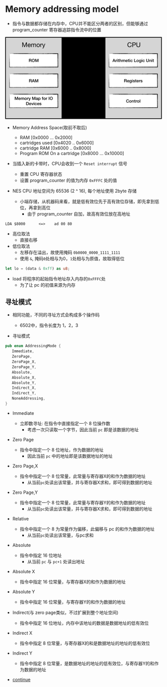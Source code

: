 # Memory addressing model

- 指令与数据都存储在内存中，CPU并不能区分两者的区别，但能够通过 program_counter 寄存器追踪指令流中的位置

![Memory](./img/2022-05-08-09-18-05.png)

- Memory Address Space(取前不取后)
  - RAM [0x0000 … 0x2000] 
  - cartridges used [0x4020 .. 0x6000]
  - cartridge RAM [0x6000 .. 0x8000]
  - Program ROM On a cartridge [0x8000 … 0x10000] 

- 当插入新的卡带时，CPU会收到一个 `Reset interrupt` 信号
  - 重置 CPU 寄存器状态
  - 设置 program_counter 的值为内存 `0xFFFC` 处的值

- NES CPU 地址空间为 65536 (2 ^ 16), 每个地址使用 2byte 存储
  - 小端存储，从机器码来看，就是低有效位先于高有效位存储，即先拿到低位，再拿到高位
    - 由于 program_counter  自加，故高有效位放在高地址

```
LDA $8000      <=>    ad 00 80
```
- 高位取法
  - 直接右移
- 低位取法
  - 左移存在溢出，故使用掩码 `0b0000_0000_1111_1111`
  - 使用 `&`, 掩码`0`处相与为0，`1`处相与为原值，故取得低位

```rust
let lo = (data & 0xff) as u8;
```

- load 将程序的起始指令地址存入内存的`0xFFFC`处
  - 为了让 pc 的初值来源为内存


## 寻址模式

- 相同功能，不同的寻址方式会构成多个操作码
  - 6502中，指令长度为 1，2，3

- 寻址模式

```rust
pub enum AddressingMode {
   Immediate,
   ZeroPage,
   ZeroPage_X,
   ZeroPage_Y,
   Absolute,
   Absolute_X,
   Absolute_Y,
   Indirect_X,
   Indirect_Y,
   NoneAddressing,
}
```

- Immediate
  - 立即数寻址: 在指令中直接指定一个 8 位操作数
    - 考虑一次只读取一个字节，因此当前 `pc` 即是该数据的地址 

- Zero Page
  - 指令中指定一个 8 位地址，作为数据的地址
    - 因此当前 `pc` 中的地址即是该数据地址的地址 

- Zero Page,X
  - 指令中指定一个 8 位常量，此常量与寄存器X的和作为数据的地址
    - 从当前`pc`处读出该常量，并与寄存器X求和，即可得到数据的地址

- Zero Page,Y
  - 指令中指定一个 8 位常量，此常量与寄存器Y的和作为数据的地址
    - 从当前`pc`处读出该常量，并与寄存器X求和，即可得到数据的地址

- Relative
  - 指令中指定一个 8 为常量作为偏移，此偏移与 pc 的和作为数据的地址
    - 从当前`pc`处读出该常量，与pc求和

- Absolute
  - 指令中指定 16 位地址
    - 从当前 `pc` 与 `pc+1` 处读出地址

- Absolute X
  - 指令中指定 16 位常量，与寄存器X的和作为数据的地址

- Absolute Y
  - 指令中指定 16 位常量，与寄存器Y的和作为数据的地址

- Indirect(与 zero page类似，不过扩展到整个地址空间)
  - 指令中指定 16 位地址，内存中该地址的数据是数据地址的低有效位
 
- Indirect X
  - 指令中指定 8 位常量，与寄存器X的和是数据地址的地址的低有效位

- Indirect Y
  - 指令中指定 8 位常量，是数据地址的地址的低有效位，与寄存器Y的和作为数据的地址


- [continue](https://bugzmanov.github.io/nes_ebook/chapter_3_1.html)
